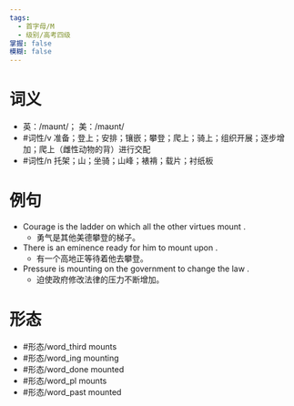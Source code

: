 ```yaml
---
tags:
  - 首字母/M
  - 级别/高考四级
掌握: false
模糊: false
---
```

# 词义
- 英：/maʊnt/； 美：/maʊnt/
- #词性/v  准备；登上；安排；镶嵌；攀登；爬上；骑上；组织开展；逐步增加；爬上（雌性动物的背）进行交配
- #词性/n  托架；山；坐骑；山峰；裱褙；载片；衬纸板
# 例句
- Courage is the ladder on which all the other virtues mount .
	- 勇气是其他美德攀登的梯子。
- There is an eminence ready for him to mount upon .
	- 有一个高地正等待着他去攀登。
- Pressure is mounting on the government to change the law .
	- 迫使政府修改法律的压力不断增加。
# 形态
- #形态/word_third mounts
- #形态/word_ing mounting
- #形态/word_done mounted
- #形态/word_pl mounts
- #形态/word_past mounted
